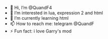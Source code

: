 - 👋 Hi, I’m @QuandF4
- 👀 I’m interested in lua, expression 2 and html
- 🌱 I’m currently learning html
- 📫 How to reach me: telegram @QuandF
- ⚡ Fun fact: i love Garry's mod

<!---
QuandF4/QuandF4 is a ✨ special ✨ repository because its `README.md` (this file) appears on your GitHub profile.
You can click the Preview link to take a look at your changes.
--->
